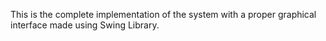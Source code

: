 This is the complete implementation of the system with a proper graphical interface made using Swing Library.
